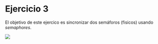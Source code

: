 # Ejercicio 3

El objetivo de este ejercico es sincronizar dos semáforos (fisicos) usando *semaphores*.

![](https://github.com/B3P4/Practicas-ESP32/blob/main/media/semaforos_demostracion.gif)